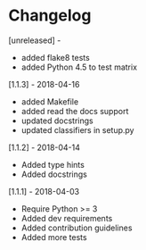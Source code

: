 # Changelog

[unreleased] -

* added flake8 tests
* added Python 4.5 to test matrix


[1.1.3] - 2018-04-16

* added Makefile
* added read the docs support
* updated docstrings
* updated classifiers in setup.py


[1.1.2] - 2018-04-14

* Added type hints
* Added docstrings


[1.1.1] - 2018-04-03

* Require Python >= 3
* Added dev requirements
* Added contribution guidelines
* Added more tests
